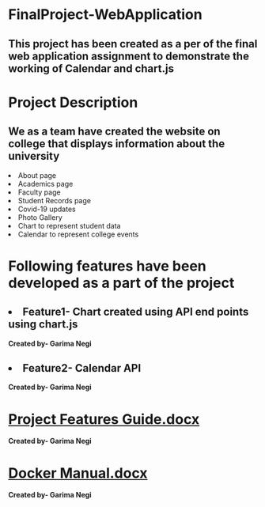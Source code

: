 
# FinalProject-WebApplication
## This project has been created as a per of the final web application assignment to demonstrate the working of Calendar and chart.js
# Project Description
## We as a team have created the website on college that displays information about the university
<li>About page</li>
<li>Academics page</li>
<li>Faculty page</li>
<li>Student Records page</li>
<li>Covid-19 updates</li>
<li>Photo Gallery</li>
<li>Chart to represent student data</li>
<li>Calendar to represent college events</li>

# Following features have been developed as a part of the project
## <li> Feature1- Chart created using API end points using chart.js </li> 
<strong>      Created by- Garima Negi </strong> 
## <li> Feature2- Calendar API </li>
<strong>      Created by- Garima Negi </strong> 

# [Project Features Guide.docx](https://github.com/gn32/FinalProject-WebApplication/files/6463191/Project.Features.Guide.docx)
<strong>      Created by- Garima Negi </strong> 

 # [Docker Manual.docx](https://github.com/gn32/FinalProject-WebApplication/files/6462962/Docker.Manual.docx) 
<strong>      Created by- Garima Negi </strong> 

